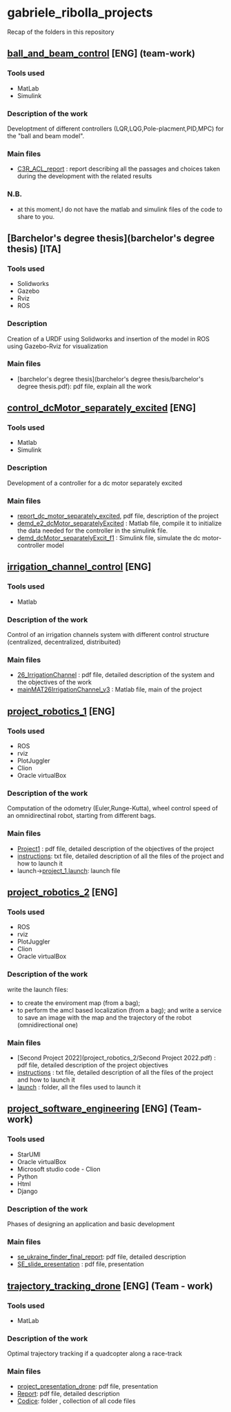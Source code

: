 # gabriele_ribolla_projects
Recap of the folders in this repository

## [ball_and_beam_control](ball_and_beam_control) [ENG] (team-work)
### Tools used
- MatLab
- Simulink
### Description of the work
Developtment of different controllers (LQR,LQG,Pole-placment,PID,MPC) for the "ball and beam model".
### Main files
- [C3R_ACL_report](ball_and_beam_control/C3R_ACL_report.pdf) : report describing all the passages and choices taken during the development with the related results 
### N.B.
- at this moment,I do not have the matlab and simulink files of the code to share to you. 

## [Barchelor's degree thesis](barchelor's degree thesis) [ITA]
### Tools used
- Solidworks
- Gazebo
- Rviz 
- ROS
### Description
Creation of a URDF using Solidworks and insertion 
of the model in ROS using Gazebo-Rviz for visualization
### Main files
- [barchelor's degree thesis](barchelor's degree thesis/barchelor's degree thesis.pdf): pdf file, explain all the work

## [control_dcMotor_separately_excited](control_dcMotor_separately_excited) [ENG]
### Tools used
- Matlab 
- Simulink
### Description
Development of a controller for a dc motor separately excited
### Main files
- [report_dc_motor_separately_excited](control_dcMotor_separately_excited/report_dc_motor_separately_excited.pdf), pdf file, description of the project
- [demd_e2_dcMotor_separatelyExcited](control_dcMotor_separately_excited/demd_e2_dcMotor_separatelyExcited.m) : Matlab file, compile it to initialize the data needed for the controller in the simulink file.
- [demd_dcMotor_separatelyExcit_f1](control_dcMotor_separately_excited/demd_dcMotor_separatelyExcit_f1.slx) : Simulink file, simulate the dc motor-controller model
## [irrigation_channel_control](irrigation_channel_control) [ENG]
### Tools used
- Matlab 
### Description of the work
Control of an irrigation channels system with different control structure (centralized, decentralized, distribuited)
### Main files
- [26_IrrigationChannel](irrigation_channel_control/26_IrrigationChannel.pdf) : pdf file, detailed description of the system and the  objectives of the work
- [mainMAT26IrrigationChannel_v3](irrigation_channel_control/mainMAT26IrrigationChannel_v3.m) : Matlab file, main of the project

## [project_robotics_1](project_robotics_1) [ENG]
### Tools used
- ROS
- rviz
- PlotJuggler
- Clion
- Oracle virtualBox
### Description of the work
Computation of the odometry (Euler,Runge-Kutta), wheel control speed of an omnidirectinal robot, starting from different bags.
### Main files
- [Project1](project_robotics_1/Project1.pdf) : pdf file, detailed description of the objectives of the project
- [instructions](project_robotics_1/instructions.txt): txt file, detailed description of all the files of the  project and how to launch it
- launch->[project_1.launch](project_robotics_1/launch/project_1.launch): launch file

## [project_robotics_2](project_robotics_2) [ENG]
### Tools used
- ROS
- rviz
- PlotJuggler
- Clion
- Oracle virtualBox
### Description of the work
write the launch files: 
- to create the enviroment map (from a bag);
- to perform the amcl based localization (from a bag);
and write a service to save an image with the map and the trajectory of the robot (omnidirectional one)

### Main files
- [Second Project 2022](project_robotics_2/Second Project 2022.pdf) : pdf file, detailed description of the project objectives
- [instructions](project_robotics_2/instructions.txt) : txt file, detailed description of all the files of the project and how to launch it
- [launch](project_robotics_2/launch) : folder, all the files used to launch it
## [project_software_engineering](project_software_engineering) [ENG] (Team-work)
### Tools used
- StarUMl
- Oracle virtualBox
- Microsoft studio code - Clion 
- Python
- Html
- Django
### Description of the work
Phases of designing an application and basic development
### Main files
- [se_ukraine_finder_final_report](project_software_engineering/se_ukraine_finder_final_report.pdf): pdf file, detailed description 
- [SE_slide_presentation](project_software_engineering/SE_slide_presentation.pdf) : pdf file, presentation 

## [trajectory_tracking_drone](trajectory_tracking_drone) [ENG] (Team - work)
### Tools used
- MatLab
### Description of the work
Optimal trajectory tracking if a quadcopter along a race-track
### Main files
- [project_presentation_drone](trajectory_tracking_drone/project_presentation_drone.pdf): pdf file, presentation 
- [Report](trajectory_tracking_drone/Report.pdf): pdf file, detailed description 
- [Codice](trajectory_tracking_drone/Codice): folder , collection of all code files 
